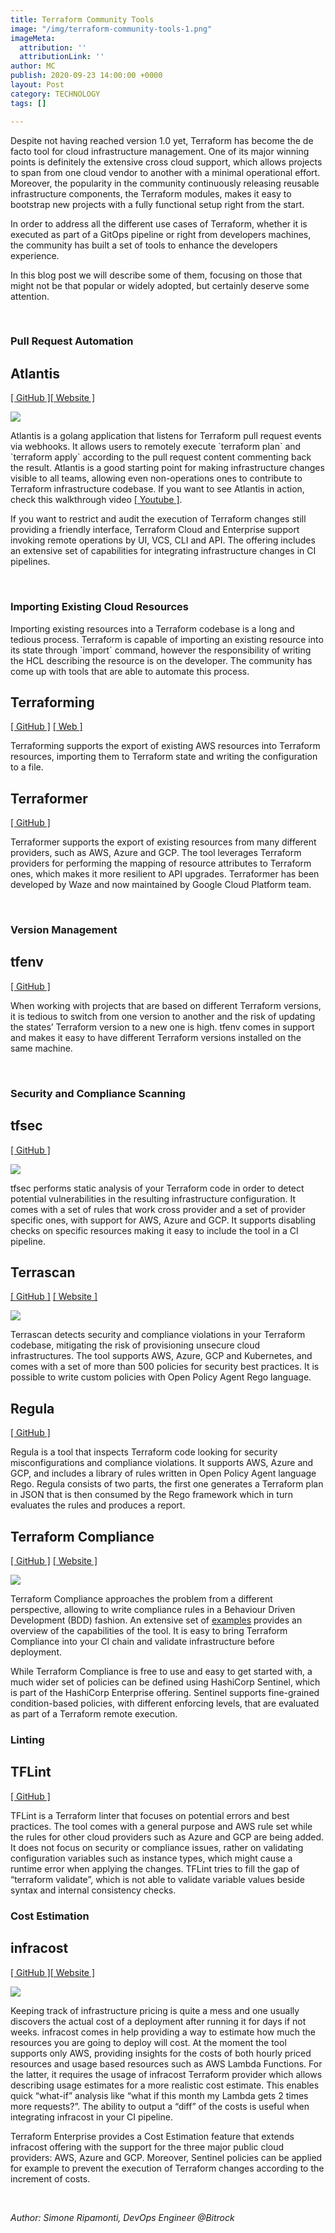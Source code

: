 ```yaml
---
title: Terraform Community Tools
image: "/img/terraform-community-tools-1.png"
imageMeta:
  attribution: ''
  attributionLink: ''
author: MC
publish: 2020-09-23 14:00:00 +0000
layout: Post
category: TECHNOLOGY
tags: []

---
```

Despite not having reached version 1.0 yet, Terraform has become the de facto tool for cloud infrastructure management. One of its major winning points is definitely the extensive cross cloud support, which allows projects to span from one cloud vendor to another with a minimal operational effort. Moreover, the popularity in the community continuously releasing reusable infrastructure components, the Terraform modules, makes it easy to bootstrap new projects with a fully functional setup right from the start.

In order to address all the different use cases of Terraform, whether it is executed as part of a GitOps pipeline or right from developers machines, the community has built a set of tools to enhance the developers experience.

In this blog post we will describe some of them, focusing on those that might not be that popular or widely adopted, but certainly deserve some attention.

<br />

### Pull Request Automation

## Atlantis

[\[ GitHub \]](https://github.com/runatlantis/atlantis)[\[ Website \]](https://www.runatlantis.io/)

![](/img/d-1.png)

Atlantis is a golang application that listens for Terraform pull request events via webhooks. It allows users to remotely execute \`terraform plan\` and \`terraform apply\` according to the pull request content commenting back the result. Atlantis is a good starting point for making infrastructure changes visible to all teams, allowing even non-operations ones to contribute to Terraform infrastructure codebase. If you want to see Atlantis in action, check this walkthrough video [\[ Youtube \]](https://youtu.be/TmIPWda0IKg).

If you want to restrict and audit the execution of Terraform changes still providing a friendly interface, Terraform Cloud and Enterprise support invoking remote operations by UI, VCS, CLI and API. The offering includes an extensive set of capabilities for integrating infrastructure changes in CI pipelines.

<br />

### Importing Existing Cloud Resources

Importing existing resources into a Terraform codebase is a long and tedious process. Terraform is capable of importing an existing resource into its state through \`import\` command, however the responsibility of writing the HCL describing the resource is on the developer. The community has come up with tools that are able to automate this process.

## Terraforming

[\[ GitHub \]](https://github.com/dtan4/terraforming) [\[ Web \]](http://terraforming.dtan4.net/)

Terraforming supports the export of existing AWS resources into Terraform resources, importing them to Terraform state and writing the configuration to a file.

## Terraformer

[\[ GitHub \]](https://github.com/GoogleCloudPlatform/terraformer)

Terraformer supports the export of existing resources from many different providers, such as AWS, Azure and GCP. The tool leverages Terraform providers for performing the mapping of resource attributes to Terraform ones, which makes it more resilient to API upgrades. Terraformer has been developed by Waze and now maintained by Google Cloud Platform team.

<br />

### Version Management

## tfenv

[\[ GitHub \]](https://github.com/tfutils/tfenv)

When working with projects that are based on different Terraform versions, it is tedious to switch from one version to another and the risk of updating the states’ Terraform version to a new one is high. tfenv comes in support and makes it easy to have different Terraform versions installed on the same machine.

<br />

### Security and Compliance Scanning

## tfsec

[\[ GitHub \]](https://github.com/liamg/tfsec)

  
![](/img/d-2.png)

tfsec performs static analysis of your Terraform code in order to detect potential vulnerabilities in the resulting infrastructure configuration. It comes with a set of rules that work cross provider and a set of provider specific ones, with support for AWS, Azure and GCP. It supports disabling checks on specific resources making it easy to include the tool in a CI pipeline.

## Terrascan

[\[ GitHub \]](https://github.com/accurics/terrascan) [\[ Website \]](https://docs.accurics.com/projects/accurics-terrascan/en/latest/)

  
![](/img/d-3.png)

Terrascan detects security and compliance violations in your Terraform codebase, mitigating the risk of provisioning unsecure cloud infrastructures. The tool supports AWS, Azure, GCP and Kubernetes, and comes with a set of more than 500 policies for security best practices. It is possible to write custom policies with Open Policy Agent Rego language.

## Regula

[\[ GitHub \]](https://github.com/fugue/regula)

Regula is a tool that inspects Terraform code looking for security misconfigurations and compliance violations. It supports AWS, Azure and GCP, and includes a library of rules written in Open Policy Agent language Rego. Regula consists of two parts, the first one generates a Terraform plan in JSON that is then consumed by the Rego framework which in turn evaluates the rules and produces a report.

## Terraform Compliance

[\[ GitHub \]](https://github.com/eerkunt/terraform-compliance) [\[ Website \]](https://terraform-compliance.com/)

  
![](/img/d-4.png)

Terraform Compliance approaches the problem from a different perspective, allowing to write compliance rules in a Behaviour Driven Development (BDD) fashion. An extensive set of [examples](https://terraform-compliance.com/pages/Examples/) provides an overview of the capabilities of the tool. It is easy to bring Terraform Compliance into your CI chain and validate infrastructure before deployment.

While Terraform Compliance is free to use and easy to get started with, a much wider set of policies can be defined using HashiCorp Sentinel, which is part of the HashiCorp Enterprise offering. Sentinel supports fine-grained condition-based policies, with different enforcing levels, that are evaluated as part of a Terraform remote execution.

### Linting

## TFLint

[\[ GitHub \]](https://github.com/terraform-linters/tflint)

TFLint is a Terraform linter that focuses on potential errors and best practices. The tool comes with a general purpose and AWS rule set while the rules for other cloud providers such as Azure and GCP are being added. It does not focus on security or compliance issues, rather on validating configuration variables such as instance types, which might cause a runtime error when applying the changes. TFLint tries to fill the gap of “terraform validate”, which is not able to validate variable values beside syntax and internal consistency checks.

### Cost Estimation

## infracost

[\[ GitHub \]](https://github.com/infracost/infracost)[\[ Website \]](https://www.infracost.io/)

![](/img/d-5.png)

Keeping track of infrastructure pricing is quite a mess and one usually discovers the actual cost of a deployment after running it for days if not weeks. infracost comes in help providing a way to estimate how much the resources you are going to deploy will cost. At the moment the tool supports only AWS, providing insights for the costs of both hourly priced resources and usage based resources such as AWS Lambda Functions. For the latter, it requires the usage of infracost Terraform provider which allows describing usage estimates for a more realistic cost estimate. This enables quick “what-if” analysis like “what if this month my Lambda gets 2 times more requests?”. The ability to output a “diff” of the costs is useful when integrating infracost in your CI pipeline.

Terraform Enterprise provides a Cost Estimation feature that extends infracost offering with the support for the three major public cloud providers: AWS, Azure and GCP. Moreover, Sentinel policies can be applied for example to prevent the execution of Terraform changes according to the increment of costs.

<br />

_Author: Simone Ripamonti, DevOps Engineer @Bitrock_
